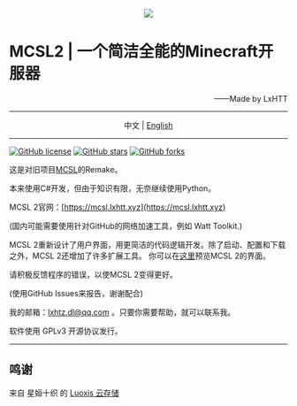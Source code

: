 <p align="center">
<img src="https://www.helloimg.com/images/2023/01/28/oRgCMu.png"/>
</p>

# MCSL2   |   一个简洁全能的Minecraft开服器

<p align="right">
——Made by LxHTT
</p>

___

<p align="center">
中文  |  <a href="https://github.com/LxHTT/MCSL2/blob/master/README_EN.md" target="_blank">English</a>
</p>

___
<a href="https://github.com/LxHTT/MCSL2/blob/master/LICENSE"><img alt="GitHub license" src="https://img.shields.io/github/license/LxHTT/MCSL2"></a>
<a href="https://github.com/LxHTT/MCSL2/stargazers"><img alt="GitHub stars" src="https://img.shields.io/github/stars/LxHTT/MCSL2"></a>
<a href="https://github.com/LxHTT/MCSL2/network"><img alt="GitHub forks" src="https://img.shields.io/github/forks/LxHTT/MCSL2"></a>

这是对旧项目[MCSL](https://github.com/LxHTT/MCSL)的Remake。

本来使用C#开发，但由于知识有限，无奈继续使用Python。

MCSL 2官网：[https://mcsl.lxhtt.xyz](https://mcsl.lxhtt.xyz)

(国内可能需要使用针对GitHub的网络加速工具，例如 Watt Toolkit.)

MCSL 2重新设计了用户界面，用更简洁的代码逻辑开发。除了启动、配置和下载之外，MCSL 2还增加了许多扩展工具。
你可以在[这里](https://github.com/LxHTT/MCSL2/blob/master/MCSL_PREVIEW.md)预览MCSL 2的界面。

请积极反馈程序的错误，以使MCSL 2变得更好。

(使用GitHub Issues来报告，谢谢配合)

我的邮箱：lxhtz.dl@qq.com 。只要你需要帮助，就可以联系我。

软件使用 GPLv3 开源协议发行。
___
## 鸣谢

来自 星姮十织 的 [Luoxis 云存储](https://www.df100.ltd)
